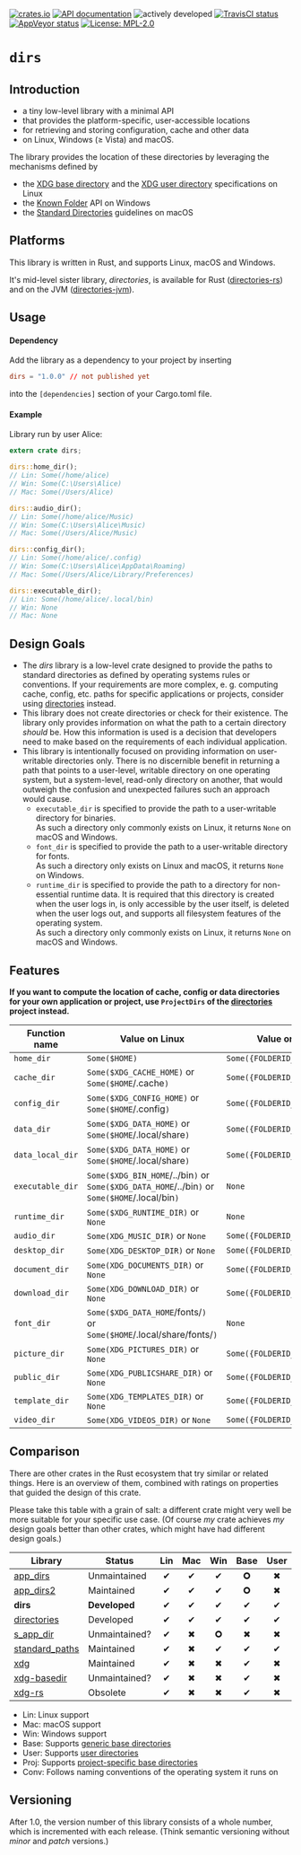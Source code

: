 [![crates.io](https://img.shields.io/crates/v/dirs.svg)](https://crates.io/crates/dirs)
[![API documentation](https://docs.rs/dirs/badge.svg)](https://docs.rs/dirs/)
![actively developed](https://img.shields.io/badge/maintenance-actively--developed-brightgreen.svg)
[![TravisCI status](https://img.shields.io/travis/soc/dirs-rs/master.svg?label=Linux/macOS%20build)](https://travis-ci.org/soc/dirs-rs)
[![AppVeyor status](https://img.shields.io/appveyor/ci/soc/dirs-rs/master.svg?label=Windows%20build)](https://ci.appveyor.com/project/soc/dirs-rs/branch/master)
[![License: MPL-2.0](https://img.shields.io/github/license/soc/dirs-rs.svg)](LICENSE)

# `dirs`

## Introduction

- a tiny low-level library with a minimal API
- that provides the platform-specific, user-accessible locations
- for retrieving and storing configuration, cache and other data
- on Linux, Windows (≥ Vista) and macOS.

The library provides the location of these directories by leveraging the mechanisms defined by
- the [XDG base directory](https://standards.freedesktop.org/basedir-spec/basedir-spec-latest.html) and
  the [XDG user directory](https://www.freedesktop.org/wiki/Software/xdg-user-dirs/) specifications on Linux
- the [Known Folder](https://msdn.microsoft.com/en-us/library/windows/desktop/dd378457.aspx) API on Windows
- the [Standard Directories](https://developer.apple.com/library/content/documentation/FileManagement/Conceptual/FileSystemProgrammingGuide/FileSystemOverview/FileSystemOverview.html#//apple_ref/doc/uid/TP40010672-CH2-SW6)
  guidelines on macOS

## Platforms

This library is written in Rust, and supports Linux, macOS and Windows.

It's mid-level sister library, _directories_, is available for Rust ([directories-rs](https://github.com/soc/directories-rs))
and on the JVM ([directories-jvm](https://github.com/soc/directories-jvm)).

## Usage

#### Dependency

Add the library as a dependency to your project by inserting

```toml
dirs = "1.0.0" // not published yet
```

into the `[dependencies]` section of your Cargo.toml file.

#### Example

Library run by user Alice:

```rust
extern crate dirs;

dirs::home_dir();
// Lin: Some(/home/alice)
// Win: Some(C:\Users\Alice)
// Mac: Some(/Users/Alice)

dirs::audio_dir();
// Lin: Some(/home/alice/Music)
// Win: Some(C:\Users\Alice\Music)
// Mac: Some(/Users/Alice/Music)

dirs::config_dir();
// Lin: Some(/home/alice/.config)
// Win: Some(C:\Users\Alice\AppData\Roaming)
// Mac: Some(/Users/Alice/Library/Preferences)

dirs::executable_dir();
// Lin: Some(/home/alice/.local/bin)
// Win: None
// Mac: None
```

## Design Goals

- The _dirs_ library is a low-level crate designed to provide the paths to standard directories
  as defined by operating systems rules or conventions. If your requirements are more complex,
  e. g. computing cache, config, etc. paths for specific applications or projects, consider using
  [directories](https://github.com/soc/directories-rs) instead.
- This library does not create directories or check for their existence. The library only provides
  information on what the path to a certain directory _should_ be. How this information is used is
  a decision that developers need to make based on the requirements of each individual application.
- This library is intentionally focused on providing information on user-writable directories only.
  There is no discernible benefit in returning a path that points to a user-level, writable
  directory on one operating system, but a system-level, read-only directory on another, that would
  outweigh the confusion and unexpected failures such an approach would cause.
  - `executable_dir` is specified to provide the path to a user-writable directory for binaries.<br/>
    As such a directory only commonly exists on Linux, it returns `None` on macOS and Windows.
  - `font_dir` is specified to provide the path to a user-writable directory for fonts.<br/>
    As such a directory only exists on Linux and macOS, it returns `None` on Windows.
  - `runtime_dir` is specified to provide the path to a directory for non-essential runtime data.
    It is required that this directory is created when the user logs in, is only accessible by the
    user itself, is deleted when the user logs out, and supports all filesystem features of the
    operating system.<br/>
    As such a directory only commonly exists on Linux, it returns `None` on macOS and Windows.

## Features

**If you want to compute the location of cache, config or data directories for your own application or project,
use `ProjectDirs` of the [directories](https://github.com/soc/directories-rs) project instead.**

| Function name    | Value on Linux                                                                                   | Value on Windows                  | Value on macOS                              |
| ---------------- | ------------------------------------------------------------------------------------------------ | --------------------------------- | ------------------------------------------- |
| `home_dir`       | `Some($HOME)`                                                                                    | `Some({FOLDERID_Profile})`        | `Some($HOME)`                               |
| `cache_dir`      | `Some($XDG_CACHE_HOME)`         or `Some($HOME`/.cache`)`                                        | `Some({FOLDERID_LocalAppData})`   | `Some($HOME`/Library/Caches`)`              |
| `config_dir`     | `Some($XDG_CONFIG_HOME)`        or `Some($HOME`/.config`)`                                       | `Some({FOLDERID_RoamingAppData})` | `Some($HOME`/Library/Preferences`)`         |
| `data_dir`       | `Some($XDG_DATA_HOME)`          or `Some($HOME`/.local/share`)`                                  | `Some({FOLDERID_RoamingAppData})` | `Some($HOME`/Library/Application Support`)` |
| `data_local_dir` | `Some($XDG_DATA_HOME)`          or `Some($HOME`/.local/share`)`                                  | `Some({FOLDERID_LocalAppData})`   | `Some($HOME`/Library/Application Support`)` |
| `executable_dir` | `Some($XDG_BIN_HOME`/../bin`)`  or `Some($XDG_DATA_HOME`/../bin`)` or `Some($HOME`/.local/bin`)` | `None`                            | `None`                                      |
| `runtime_dir`    | `Some($XDG_RUNTIME_DIR)`        or `None`                                                        | `None`                            | `None`                                      |
| `audio_dir`      | `Some(XDG_MUSIC_DIR)`           or `None`                                                        | `Some({FOLDERID_Music})`          | `Some($HOME`/Music/`)`                      |
| `desktop_dir`    | `Some(XDG_DESKTOP_DIR)`         or `None`                                                        | `Some({FOLDERID_Desktop})`        | `Some($HOME`/Desktop/`)`                    |
| `document_dir`   | `Some(XDG_DOCUMENTS_DIR)`       or `None`                                                        | `Some({FOLDERID_Documents})`      | `Some($HOME`/Documents/`)`                  |
| `download_dir`   | `Some(XDG_DOWNLOAD_DIR)`        or `None`                                                        | `Some({FOLDERID_Downloads})`      | `Some($HOME`/Downloads/`)`                  |
| `font_dir`       | `Some($XDG_DATA_HOME`/fonts/`)` or `Some($HOME`/.local/share/fonts/`)`                           | `None`                            | `Some($HOME`/Library/Fonts/`)`              |
| `picture_dir`    | `Some(XDG_PICTURES_DIR)`        or `None`                                                        | `Some({FOLDERID_Pictures})`       | `Some($HOME`/Pictures/`)`                   |
| `public_dir`     | `Some(XDG_PUBLICSHARE_DIR)`     or `None`                                                        | `Some({FOLDERID_Public})`         | `Some($HOME`/Public/`)`                     |
| `template_dir`   | `Some(XDG_TEMPLATES_DIR)`       or `None`                                                        | `Some({FOLDERID_Templates})`      | `None`                                      |
| `video_dir`      | `Some(XDG_VIDEOS_DIR)`          or `None`                                                        | `Some({FOLDERID_Videos})`         | `Some($HOME`/Movies/`)`                     |

## Comparison

There are other crates in the Rust ecosystem that try similar or related things.
Here is an overview of them, combined with ratings on properties that guided the design of this crate.

Please take this table with a grain of salt: a different crate might very well be more suitable for your specific use case.
(Of course _my_ crate achieves _my_ design goals better than other crates, which might have had different design goals.)

| Library                                                   | Status         | Lin | Mac | Win |Base|User|Proj|Conv|
| --------------------------------------------------------- | -------------- |:---:|:---:|:---:|:--:|:--:|:--:|:--:|
| [app_dirs](https://crates.io/crates/app_dirs)             | Unmaintained   |  ✔  |  ✔  |  ✔  | 🞈  | ✖  | ✔  | ✖  |
| [app_dirs2](https://crates.io/crates/app_dirs2)           | Maintained     |  ✔  |  ✔  |  ✔  | 🞈  | ✖  | ✔  | ✖  |
| **dirs**                                                  | **Developed**  |  ✔  |  ✔  |  ✔  | ✔  | ✔  | ✖  | ✔  |
| [directories](https://crates.io/crates/directories)       | Developed      |  ✔  |  ✔  |  ✔  | ✔  | ✔  | ✔  | ✔  |
| [s_app_dir](https://crates.io/crates/s_app_dir)           | Unmaintained?  |  ✔  |  ✖  |  🞈  | ✖  | ✖  | 🞈  | ✖  |
| [standard_paths](https://crates.io/crates/standard_paths) | Maintained     |  ✔  |  ✖  |  ✔  | ✔  | ✔  | ✔  | ✖  |
| [xdg](https://crates.io/crates/xdg)                       | Maintained     |  ✔  |  ✖  |  ✖  | ✔  | ✖  | ✔  | 🞈  |
| [xdg-basedir](https://crates.io/crates/xdg-basedir)       | Unmaintained?  |  ✔  |  ✖  |  ✖  | ✔   | ✖  | ✖  | 🞈  |
| [xdg-rs](https://crates.io/crates/xdg-rs)                 | Obsolete       |  ✔  |  ✖  |  ✖  | ✔   | ✖  | ✖  | 🞈  |

- Lin: Linux support
- Mac: macOS support
- Win: Windows support
- Base: Supports [generic base directories](https://github.com/soc/directories-rs#basedirs)
- User: Supports [user directories](https://github.com/soc/directories-rs#userdirs)
- Proj: Supports [project-specific base directories](https://github.com/soc/directories-rs#projectdirs)
- Conv: Follows naming conventions of the operating system it runs on

## Versioning

After 1.0, the version number of this library consists of a whole number, which is incremented with each release.
(Think semantic versioning without _minor_ and _patch_ versions.)
